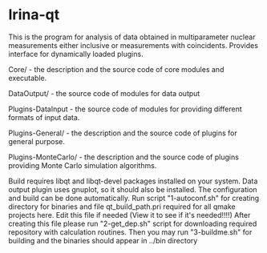 Irina-qt
===========
This is the program for analysis of data obtained in multiparameter
nuclear measurements either inclusive or measurements with coincidents.
Provides interface for dynamically loaded plugins.

Core/ - the description and the source code of core modules and executable.

DataOutput/ - the source code of modules for data output

Plugins-DataInput - the source code of modules for providing different
      formats of input data.

Plugins-General/ - the description and the source code of plugins
      for general purpose.

Plugins-MonteCarlo/ - the description and the source code of
      plugins providing Monte Carlo simulation algorithms.

Build requires libqt and libqt-devel packages installed on your system.
Data output plugin uses gnuplot, so it should also be installed.
The configuration and build can be done automatically.
Run script "1-autoconf.sh" for creating directory for binaries
and file qt_build_path.pri required for all qmake projects here.
Edit this file if needed (View it to see if it's needed!!!!)
After creating this file please run "2-get_dep.sh" script for downloading
required repository with calculation routines. 
Then you may run "3-buildme.sh" for building 
and the binaries should appear in ../bin directory